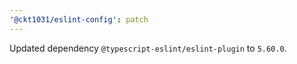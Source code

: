 ```yaml
---
'@ckt1031/eslint-config': patch
---
```


Updated dependency `@typescript-eslint/eslint-plugin` to `5.60.0`.
